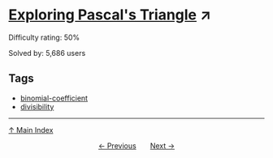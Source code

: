 # [Exploring Pascal's Triangle](https://projecteuler.net/problem=148) ↗️

Difficulty rating: 50%

Solved by: 5,686 users
## Tags

- [binomial-coefficient](../tags/binomial-coefficient.md)
- [divisibility](../tags/divisibility.md)



---

[↑ Main Index](../README.md)


<div align=center><a href='147.md'>← Previous</a> &nbsp;&nbsp; &nbsp;&nbsp;  <a href='149.md'>Next →</a></div>

